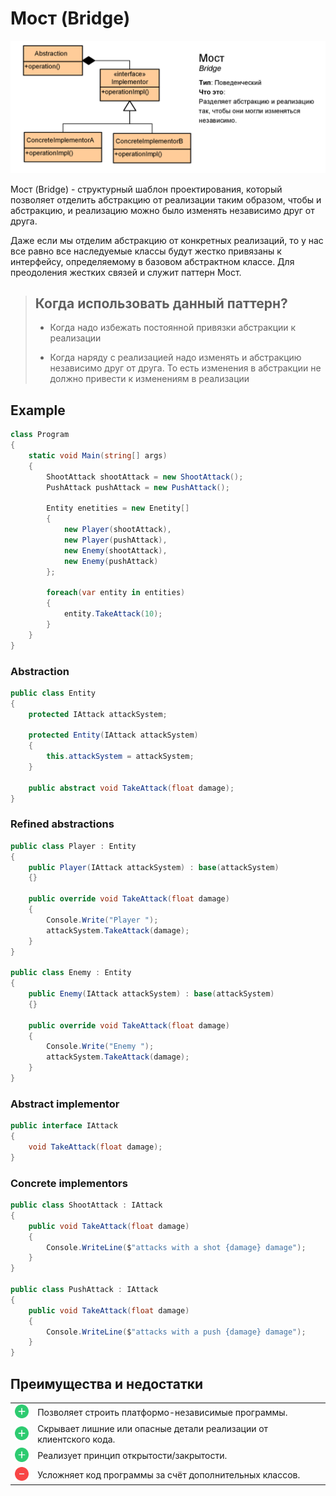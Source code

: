 # Мост (Bridge)

![bridge](bridge.png)

Мост (Bridge) - структурный шаблон проектирования, который позволяет отделить абстракцию от реализации таким образом, чтобы и абстракцию, и реализацию можно было изменять независимо друг от друга.

Даже если мы отделим абстракцию от конкретных реализаций, то у нас все равно все наследуемые классы будут жестко привязаны к интерфейсу, определяемому в базовом абстрактном классе. Для преодоления жестких связей и служит паттерн Мост.

> ## Когда использовать данный паттерн?
> * Когда надо избежать постоянной привязки абстракции к реализации
>
> * Когда наряду с реализацией надо изменять и абстракцию независимо друг от друга. То есть изменения в абстракции не должно привести к изменениям в реализации

## Example
```csharp
class Program
{
	static void Main(string[] args)
	{
		ShootAttack shootAttack = new ShootAttack();
		PushAttack pushAttack = new PushAttack();

		Entity enetities = new Enetity[]
		{
			new Player(shootAttack),
			new Player(pushAttack),
			new Enemy(shootAttack),
			new Enemy(pushAttack)
		};

		foreach(var entity in entities)
		{
			entity.TakeAttack(10);
		}
	}
}
```
### Abstraction
```csharp
public class Entity
{
	protected IAttack attackSystem;

	protected Entity(IAttack attackSystem)
	{
		this.attackSystem = attackSystem;
	}

	public abstract void TakeAttack(float damage);
}
```
### Refined abstractions
```csharp
public class Player : Entity
{
	public Player(IAttack attackSystem) : base(attackSystem)
	{}

	public override void TakeAttack(float damage)
	{
		Console.Write("Player ");
		attackSystem.TakeAttack(damage);
	}
}

public class Enemy : Entity
{
	public Enemy(IAttack attackSystem) : base(attackSystem)
	{}

	public override void TakeAttack(float damage)
	{
		Console.Write("Enemy ");
		attackSystem.TakeAttack(damage);
	}
}
```
### Abstract implementor
```csharp
public interface IAttack
{
	void TakeAttack(float damage);
}
```
### Concrete implementors
```csharp
public class ShootAttack : IAttack
{
	public void TakeAttack(float damage)
	{
		Console.WriteLine($"attacks with a shot {damage} damage");
	}
}

public class PushAttack : IAttack
{
	public void TakeAttack(float damage)
	{
		Console.WriteLine($"attacks with a push {damage} damage");
	}
}
```
## Преимущества и недостатки
<table>
	<tr>
		<td>
			<img src="../../Images/plus.png" alt="Plus" width="25">
		</td>
		<td>
			Позволяет строить платформо-независимые программы.
		</td>
	</tr>
	<tr>
		<td>
			<img src="../../Images/plus.png" alt="Plus" width="25">
		</td>
		<td>
			Скрывает лишние или опасные детали реализации от клиентского кода.
		</td>
	</tr>
	<tr>
		<td>
			<img src="../../Images/plus.png" alt="Plus" width="25">
		</td>
		<td>
			Реализует принцип открытости/закрытости.
		</td>
	</tr>
	<tr>
		<td>
			<img src="../../Images/minus.png" alt="Minus" width="25">
		</td>
		<td>
			Усложняет код программы за счёт дополнительных классов.
		</td>
	</tr>
</table>
